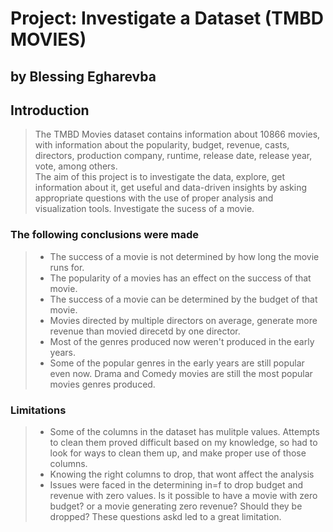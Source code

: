 # Project: Investigate a Dataset (TMBD MOVIES)
## by Blessing Egharevba


## Introduction

> The TMBD Movies dataset contains information about 10866 movies, with information about the popularity, budget, revenue, casts, directors, production company, runtime, release date, release year, vote, among others.<br>
> The aim of this project is to investigate the data, explore, get information about it, get useful and data-driven insights by asking appropriate questions with the use of proper analysis and visualization tools. Investigate the sucess of a movie.


### The following conclusions were made
> - The success of a movie is not determined by how long the movie runs for.
> - The popularity of a movies has an effect on the success of that movie.
> - The success of a movie can be determined by the budget of that movie.
> - Movies directed by multiple directors on average, generate more revenue than movied direcetd by one director.
> - Most of the genres produced now weren't produced in the early years.
> - Some of the popular genres in the early years are still popular even now. Drama and Comedy movies are still the most popular movies genres produced.

### Limitations 

> - Some of the columns in the dataset has mulitple values. Attempts to clean them proved difficult based on my knowledge, so had to look for ways to clean them up, and make proper use of those columns.
> - Knowing the right columns to drop, that wont affect the analysis
> - Issues were faced in the determining in=f to drop budget and revenue with zero values. Is it possible to have a movie with zero budget? or a movie generating zero revenue? Should they be dropped? These questions askd led to a great limitation.